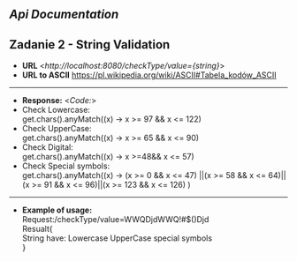 ***Api Documentation***
----
**Zadanie 2 - String Validation**
----
* **URL**
 <_http://localhost:8080/checkType/value={string}_>
 * **URL to ASCII**
 https://pl.wikipedia.org/wiki/ASCII#Tabela_kodów_ASCII
----
* **Response:**
<_Code:_>
* Check Lowercase:<br />
 get.chars().anyMatch((x) -> x >= 97 && x <= 122)
* Check UpperCase:<br />
 get.chars().anyMatch((x) -> x >= 65 && x <= 90)
* Check Digital:<br />
get.chars().anyMatch((x) -> x >=48&& x <= 57)
* Check Special symbols:<br />
  get.chars().anyMatch((x) -> (x >= 0 && x <= 47) ||(x >= 58 && x <= 64)|| (x >= 91 && x <= 96)||(x >= 123 && x <= 126) )
----
* **Example of usage:**<br />
Request:/checkType/value=WWQDjdWWQ!#$()Djd<br />
Resualt{<br />
    String have: Lowercase UpperCase special symbols<br />
}
